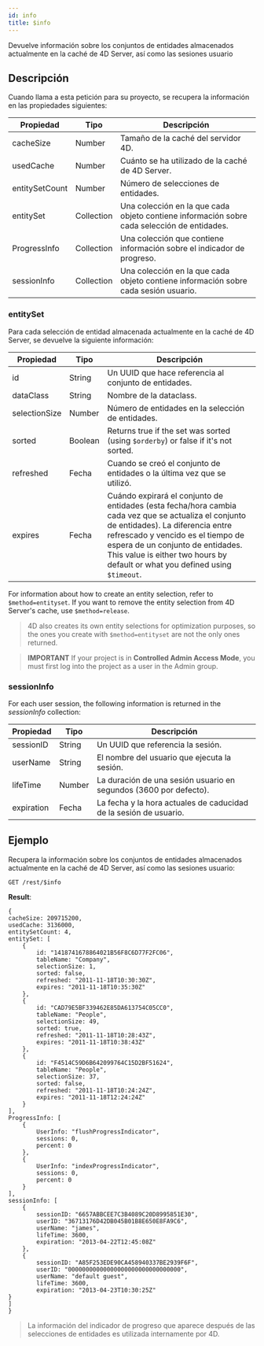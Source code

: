```yaml
---
id: info
title: $info
---
```


Devuelve información sobre los conjuntos de entidades almacenados actualmente en la caché de 4D Server, así como las sesiones usuario

## Descripción

Cuando llama a esta petición para su proyecto, se recupera la información en las propiedades siguientes:

| Propiedad      | Tipo       | Descripción                                                                                 |
| -------------- | ---------- | ------------------------------------------------------------------------------------------- |
| cacheSize      | Number     | Tamaño de la caché del servidor 4D.                                                         |
| usedCache      | Number     | Cuánto se ha utilizado de la caché de 4D Server.                                            |
| entitySetCount | Number     | Número de selecciones de entidades.                                                         |
| entitySet      | Collection | Una colección en la que cada objeto contiene información sobre cada selección de entidades. |
| ProgressInfo   | Collection | Una colección que contiene información sobre el indicador de progreso.                      |
| sessionInfo    | Collection | Una colección en la que cada objeto contiene información sobre cada sesión usuario.         |

### entitySet

Para cada selección de entidad almacenada actualmente en la caché de 4D Server, se devuelve la siguiente información:

| Propiedad     | Tipo    | Descripción                                                                                                                                                                                                                                                                                                           |
| ------------- | ------- | --------------------------------------------------------------------------------------------------------------------------------------------------------------------------------------------------------------------------------------------------------------------------------------------------------------------- |
| id            | String  | Un UUID que hace referencia al conjunto de entidades.                                                                                                                                                                                                                                                                 |
| dataClass     | String  | Nombre de la dataclass.                                                                                                                                                                                                                                                                                               |
| selectionSize | Number  | Número de entidades en la selección de entidades.                                                                                                                                                                                                                                                                     |
| sorted        | Boolean | Returns true if the set was sorted (using `$orderby`) or false if it's not sorted.                                                                                                                                                                                                                 |
| refreshed     | Fecha   | Cuando se creó el conjunto de entidades o la última vez que se utilizó.                                                                                                                                                                                                                                               |
| expires       | Fecha   | Cuándo expirará el conjunto de entidades (esta fecha/hora cambia cada vez que se actualiza el conjunto de entidades). La diferencia entre refrescado y vencido es el tiempo de espera de un conjunto de entidades. This value is either two hours by default or what you defined using `$timeout`. |

For information about how to create an entity selection, refer to `$method=entityset`. If you want to remove the entity selection from 4D Server's cache, use `$method=release`.

> 4D also creates its own entity selections for optimization purposes, so the ones you create with `$method=entityset` are not the only ones returned.

> **IMPORTANT**
> If your project is in **Controlled Admin Access Mode**, you must first log into the project as a user in the Admin group.

### sessionInfo

For each user session, the following information is returned in the _sessionInfo_ collection:

| Propiedad  | Tipo   | Descripción                                                                          |
| ---------- | ------ | ------------------------------------------------------------------------------------ |
| sessionID  | String | Un UUID que referencia la sesión.                                                    |
| userName   | String | El nombre del usuario que ejecuta la sesión.                                         |
| lifeTime   | Number | La duración de una sesión usuario en segundos (3600 por defecto). |
| expiration | Fecha  | La fecha y la hora actuales de caducidad de la sesión de usuario.                    |

## Ejemplo

Recupera la información sobre los conjuntos de entidades almacenados actualmente en la caché de 4D Server, así como las sesiones usuario:

`GET /rest/$info`

**Result**:

```
{
cacheSize: 209715200,
usedCache: 3136000,
entitySetCount: 4,
entitySet: [
    {
        id: "1418741678864021B56F8C6D77F2FC06",
        tableName: "Company",
        selectionSize: 1,
        sorted: false,
        refreshed: "2011-11-18T10:30:30Z",
        expires: "2011-11-18T10:35:30Z"
    },
    {
        id: "CAD79E5BF339462E85DA613754C05CC0",
        tableName: "People",
        selectionSize: 49,
        sorted: true,
        refreshed: "2011-11-18T10:28:43Z",
        expires: "2011-11-18T10:38:43Z"
    },
    {
        id: "F4514C59D6B642099764C15D2BF51624",
        tableName: "People",
        selectionSize: 37,
        sorted: false,
        refreshed: "2011-11-18T10:24:24Z",
        expires: "2011-11-18T12:24:24Z"
    }
],
ProgressInfo: [
    {
        UserInfo: "flushProgressIndicator",
        sessions: 0,
        percent: 0
    },
    {
        UserInfo: "indexProgressIndicator",
        sessions: 0,
        percent: 0
    }
],
sessionInfo: [ 
    {
        sessionID: "6657ABBCEE7C3B4089C20D8995851E30",
        userID: "36713176D42DB045B01B8E650E8FA9C6",
        userName: "james",
        lifeTime: 3600,
        expiration: "2013-04-22T12:45:08Z"
    },
    {
        sessionID: "A85F253EDE90CA458940337BE2939F6F",
        userID: "00000000000000000000000000000000",
        userName: "default guest",
        lifeTime: 3600,
        expiration: "2013-04-23T10:30:25Z"
}
]
}
```

> La información del indicador de progreso que aparece después de las selecciones de entidades es utilizada internamente por 4D.
